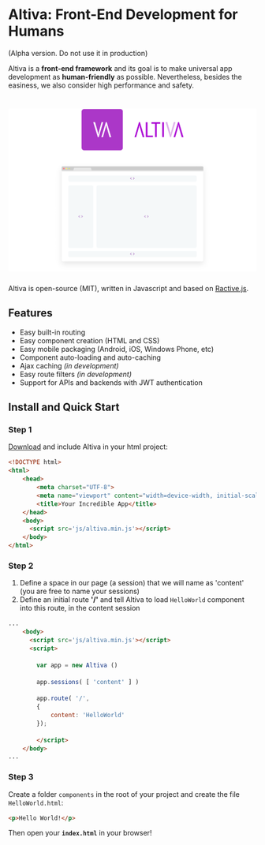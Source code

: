 # Altiva: Front-End Development for Humans

(Alpha version. Do not use it in production)

Altiva is a **front-end framework** and its goal is to make universal app development as **human-friendly** as possible. Nevertheless, besides the easiness, we also consider high performance and safety.


# ![altiva](media/altiva.png)

Altiva is open-source (MIT), written in Javascript and based on [Ractive.js](http://www.ractivejs.org/).

## Features

 - Easy built-in routing
 - Easy component creation (HTML and CSS)
 - Easy mobile packaging (Android, iOS, Windows Phone, etc)
 - Component auto-loading and auto-caching
 - Ajax caching *(in development)*
 - Easy route filters *(in development)*
 - Support for APIs and backends with JWT authentication

## Install and Quick Start

### Step 1

[Download](https://raw.githubusercontent.com/Altiva/altiva/develop/altiva.min.js) and include Altiva in your html project:

```html
<!DOCTYPE html>
<html>
	<head>
		<meta charset="UTF-8">
		<meta name="viewport" content="width=device-width, initial-scale=1.0">
		<title>Your Incredible App</title>
	</head>
	<body>
	  <script src='js/altiva.min.js'></script>
	</body>
</html>
```

### Step 2

 1. Define a space in our page (a session) that we will name as 'content' (you are free to name your sessions)
 2. Define an initial route **'/'** and tell Altiva to load `HelloWorld` component into this route, in the content session

```html
...
	<body>
	  <script src='js/altiva.min.js'></script>
	  <script>
			
		var app = new Altiva ()

		app.sessions( [ 'content' ] )

		app.route( '/',
		{
			content: 'HelloWorld'
		});

		</script>
	</body>
...
```

### Step 3

Create a folder `components` in the root of your project and create the file `HelloWorld.html`:

```html
<p>Hello World!</p>
```

Then open your **`index.html`** in your browser!
